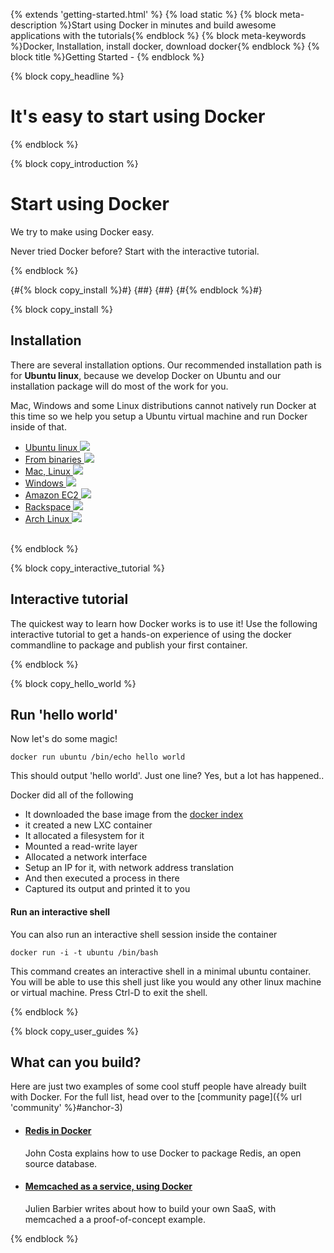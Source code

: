 {% extends 'getting-started.html' %}
{% load static %}
{% block meta-description %}Start using Docker in minutes and build awesome applications with the tutorials{% endblock %}
{% block meta-keywords %}Docker, Installation, install docker, download docker{% endblock %}
{% block title %}Getting Started - {% endblock %}


{% block copy_headline %}
# It's easy to start using Docker #
{% endblock %}


{% block copy_introduction %}

# Start using Docker
We try to make using Docker easy.

Never tried Docker before? Start with the interactive tutorial.

{% endblock %}

{#{% block copy_install %}#}
{##}
{##}
{#{% endblock %}#}


{% block copy_install %}

## Installation

There are several installation options. Our recommended installation path is for **Ubuntu linux**,
    because we develop Docker on Ubuntu and our installation package will do most of the work for you.

Mac, Windows and some Linux distributions cannot natively run Docker at this time so we help you setup a
    Ubuntu virtual machine and run Docker inside of that.

<ul class="option-chooser-blocks">
    <a href="http://docs.docker.io/en/latest/installation/ubuntulinux/" target="_blank"><li>Ubuntu linux <img src="{% static 'img/platform-logos/ubuntu.png' %}"> </li></a>
    <a href="http://docs.docker.io/en/latest/installation/binaries/" target="_blank"><li>From binaries <img src="{% static 'img/platform-logos/binaries.png' %}"> </li></a>
    <a href="http://docs.docker.io/en/latest/installation/vagrant/" target="_blank"><li>Mac, Linux <img src="{% static 'img/platform-logos/mac-linux.png' %}">  </li></a>
    <a href="http://docs.docker.io/en/latest/installation/windows/" target="_blank"><li>Windows <img src="{% static 'img/platform-logos/windows.png' %}"> </li></a>
    <a href="http://docs.docker.io/en/latest/installation/amazon/" target="_blank"><li>Amazon EC2 <img src="{% static 'img/platform-logos/amazonaws.png' %}"> </li></a>
    <a href="http://docs.docker.io/en/latest/installation/rackspace/" target="_blank"><li>Rackspace <img src="{% static 'img/platform-logos/rackspace.png' %}"> </li></a>
    <a href="http://docs.docker.io/en/latest/installation/archlinux/" target="_blank"><li>Arch Linux <img src="{% static 'img/platform-logos/archlinux.png' %}"> </li></a>
    <br style="clear: both">
</ul>

{% endblock %}

{% block copy_interactive_tutorial %}
## Interactive tutorial
The quickest way to learn how Docker works is to use it! Use the following interactive tutorial to get a hands-on
    experience of using the docker commandline to package and publish your first container.

{% endblock %}


{% block copy_hello_world %}
## Run 'hello world'

Now let's do some magic!

    docker run ubuntu /bin/echo hello world

This should output 'hello world'. Just one line? Yes, but a lot has happened..

Docker did all of the following

* It downloaded the base image from the [docker index](https://index.docker.io)
* it created a new LXC container
* It allocated a filesystem for it
* Mounted a read-write layer
* Allocated a network interface
* Setup an IP for it, with network address translation
* And then executed a process in there
* Captured its output and printed it to you

#### Run an interactive shell

You can also run an interactive shell session inside the container

    docker run -i -t ubuntu /bin/bash

This command creates an interactive shell in a minimal ubuntu container. You will be able to use this shell just like
    you would any other linux machine or virtual machine. Press Ctrl-D to exit the shell.

{% endblock %}

{% block copy_user_guides %}

## What can you build?

Here are just two examples of some cool stuff people have already built with Docker. For the full list, head
    over to the [community page]({% url 'community' %}#anchor-3)

* #### [Redis in Docker](http://www.johnmcostaiii.net/2013/installing-redis-on-docker/)
    John Costa explains how to use Docker to package Redis, an open source database.

* #### [Memcached as a service, using Docker](http://www.slideshare.net/julienbarbier42/building-a-saas-using-docker)
    Julien Barbier writes about how to build your own SaaS, with memcached a a proof-of-concept example.


{% endblock %}
